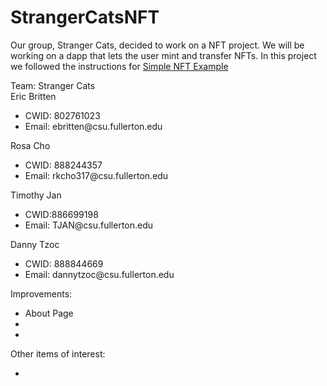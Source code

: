 # StrangerCatsNFT
Our group, Stranger Cats, decided to work on a NFT project. We will be working on a dapp that lets the user mint and transfer NFTs. In this project we followed the instructions for <a href="https://github.com/scaffold-eth/scaffold-eth-challenges/tree/challenge-0-simple-nft">Simple NFT Example</a>

Team: Stranger Cats
<br>
Eric Britten
<ul>
  <li>CWID: 802761023</li>
  <li>Email: ebritten@csu.fullerton.edu</li>
</ul>
Rosa Cho
<ul>
  <li>CWID: 888244357</li>
  <li>Email: rkcho317@csu.fullerton.edu</li>
</ul>
Timothy Jan
<ul>
  <li>CWID:886699198</li>
  <li>Email: TJAN@csu.fullerton.edu</li>
</ul>
Danny Tzoc
<ul>
  <li>CWID: 888844669</li>
  <li>Email: dannytzoc@csu.fullerton.edu</li>
</ul>

Improvements:
<ul>
  <li>About Page</li>
  <li></li>
  <li></li>
</ul>

Other items of interest:
<ul>
  <li></li>
</ul>